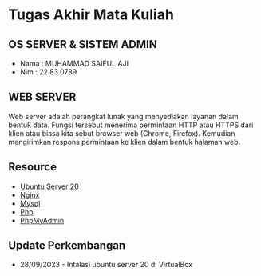 # Tugas Akhir Mata Kuliah
## OS SERVER & SISTEM ADMIN
- Nama : MUHAMMAD SAIFUL AJI 
- Nim  : 22.83.0789



## WEB SERVER
Web server adalah perangkat lunak yang menyediakan layanan dalam bentuk data. Fungsi tersebut menerima permintaan HTTP atau HTTPS dari klien atau biasa kita sebut browser web  (Chrome, Firefox). Kemudian mengirimkan respons permintaan ke klien dalam bentuk halaman web.

## Resource

- [Ubuntu Server 20](https://releases.ubuntu.com/focal/)
- [Nginx](https://www.nginx.com/)
- [Mysql](https://www.mysql.com/)
- [Php](https://www.php.net/)
- [PhpMyAdmin](https://www.phpmyadmin.net/)


## Update Perkembangan

- 28/09/2023 - Intalasi ubuntu server 20 di VirtualBox

